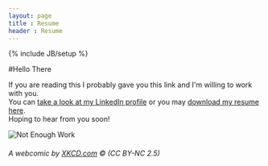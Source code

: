 ```yaml
---
layout: page
title : Resume
header : Resume
---
```

{% include JB/setup %}

#Hello There

If you are reading this I probably gave you this link and I'm willing to work with you.<br>
You can [take a look at my LinkedIn profile](http://ph.linkedin.com/in/gianfaye/) or you may [download my resume here](/assets/docs/gian-faye-paguirigan-resume.pdf). <br>
Hoping to hear from you soon! <br>

![Not Enough Work](http://imgs.xkcd.com/comics/not_enough_work.png)
###### A webcomic by [XKCD.com](http://xkcd.com/554/) &copy; (CC BY-NC 2.5)